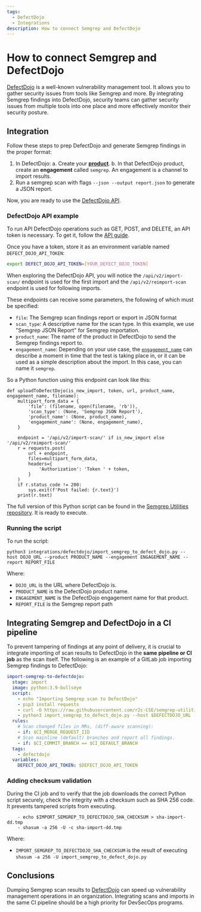 ```yaml
---
tags:
  - DefectDojo
  - Integrations
description: How to connect Semgrep and DefectDojo
---
```


# How to connect Semgrep and DefectDojo

[DefectDojo](https://www.defectdojo.com/) is a well-known vulnerability management tool. It allows you to gather security issues from tools like Semgrep and more. By integrating Semgrep findings into DefectDojo, security teams can gather security issues from multiple tools into one place and more effectively monitor their security posture.

## Integration
Follow these steps to prep DefectDojo and generate Semgrep findings in the proper format:

1. In DefectDojo:
	a. Create your [**product**](https://defectdojo-dev.readthedocs.io/en/latest/features.html#products).
	b. In that DefectDojo product, create an **engagement** called `semgrep`. An engagement is a channel to import results.
2. Run a semgrep scan with flags `--json --output report.json` to generate a JSON report.

Now, you are ready to use the [DefectDojo API](https://documentation.defectdojo.com/integrations/api-v2-docs/).

### DefectDojo API example 

To run API DefectDojo operations such as GET, POST, and DELETE, an API token is necessary. To get it, follow the [API guide](https://documentation.defectdojo.com/integrations/api-v2-docs/).

Once you have a token, store it as an environment variable named `DEFECT_DOJO_API_TOKEN`:
```bash
export DEFECT_DOJO_API_TOKEN=[YOUR_DEFECT_DOJO_TOKEN]
```
When exploring the DefectDojo API, you will notice the `/api/v2/import-scan/` endpoint is used for the first import and the `/api/v2/reimport-scan` endpoint is used for following imports.

These endpoints can receive some parameters, the following of which must be specified:
* `file`: The Semgrep scan findings report or export in JSON format
* `scan_type`: A descriptive name for the scan type. In this example, we use "Semgrep JSON Report" for Semgrep importation.
* `product_name`: The name of the product in DefectDojo to send the Semgrep findings report to.
* `engagement_name`: Depending on your use case, the [`engagement_name`](https://defectdojo-dev.readthedocs.io/en/latest/about.html#engagements) can describe a moment in time that the test is taking place in, or it can be used as a simple description about the import. In this case, you can name it `semgrep`.

So a Python function using this endpoint can look like this:

```
def uploadToDefectDojo(is_new_import, token, url, product_name, engagement_name, filename):
    multipart_form_data = {
        'file': (filename, open(filename, 'rb')),
        'scan_type': (None, 'Semgrep JSON Report'),
        'product_name': (None, product_name),
        'engagement_name': (None, engagement_name),
    }

    endpoint = '/api/v2/import-scan/' if is_new_import else '/api/v2/reimport-scan/'
    r = requests.post(
        url + endpoint,
        files=multipart_form_data,
        headers={
            'Authorization': 'Token ' + token,
        }
    )
    if r.status_code != 200:
        sys.exit(f'Post failed: {r.text}')
    print(r.text)
```

The full version of this Python script can be found in the [Semgrep Utilities repository](https://github.com/r2c-CSE/semgrep-utilities/blob/main/integrations/defectdojo/import_semgrep_to_defect_dojo.py).
It is ready to execute.

### Running the script

To run the script:
```
python3 integrations/defectdojo/import_semgrep_to_defect_dojo.py --host DOJO_URL --product PRODUCT_NAME --engagement ENGAGEMENT_NAME --report REPORT_FILE 
```
Where:
* `DOJO_URL` is the URL where DefectDojo is.
* `PRODUCT_NAME` is the DefectDojo product name.
* `ENGAGEMENT_NAME` is the DefectDojo engagement name for that product.
* `REPORT_FILE` is the Semgrep report path

## Integrating Semgrep and DefectDojo in a CI pipeline

To prevent tampering of findings at any point of delivery, it is crucial to integrate importing of scan results to DefectDojo in the **same pipeline or CI job** as the scan itself.
The following is an example of a GitLab job importing Semgrep findings to DefectDojo:

```yaml
import-semgrep-to-defectdojo:
  stage: import
  image: python:3.9-bullseye
  script:
    - echo "Importing Semgrep scan to DefectDojo"
    - pip3 install requests
    - curl -O https://raw.githubusercontent.com/r2c-CSE/semgrep-utilities/main/integrations/defectdojo/import_semgrep_to_defect_dojo.py
    - python3 import_semgrep_to_defect_dojo.py --host $DEFECTDOJO_URL --product $PRODUCT --engagement semgrep --report report.json || true
  rules:
    # Scan changed files in MRs, (diff-aware scanning):
    - if: $CI_MERGE_REQUEST_IID
    # Scan mainline (default) branches and report all findings.
    - if: $CI_COMMIT_BRANCH == $CI_DEFAULT_BRANCH
  tags:
    - defectdojo
  variables:
    DEFECT_DOJO_API_TOKEN: $DEFECT_DOJO_API_TOKEN
```

### Adding checksum validation
During the CI job and to verify that the job downloads the correct Python script securely, check the integrity with a checksum such as SHA 256 code. It prevents tampered scripts from executing.

```
    - echo $IMPORT_SEMGREP_TO_DEFECTDOJO_SHA_CHECKSUM > sha-import-dd.tmp
    - shasum -a 256 -U -c sha-import-dd.tmp
```
Where:
* `IMPORT_SEMGREP_TO_DEFECTDOJO_SHA_CHECKSUM` is the result of executing `shasum -a 256 -U import_semgrep_to_defect_dojo.py`

## Conclusions
Dumping Semgrep scan results to [DefectDojo](https://www.defectdojo.com/) can speed up vulnerability management operations in an organization. Integrating scans and imports in the same CI pipeline should be a high priority for DevSecOps programs.
